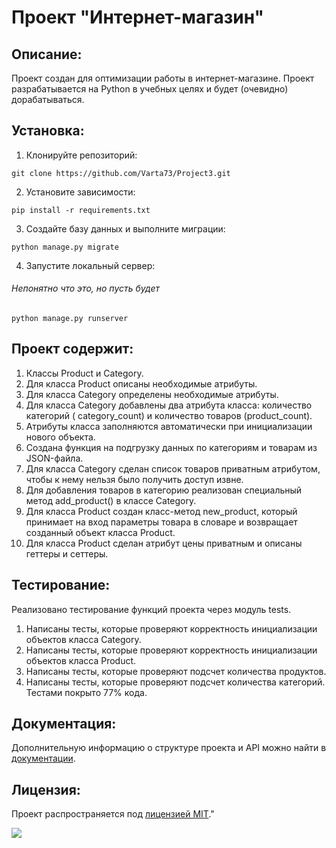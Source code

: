# Проект "Интернет-магазин"

## Описание:

Проект создан для оптимизации работы в интернет-магазине. Проект разрабатывается на Python в учебных целях и будет (очевидно) дорабатываться.

## Установка:

1. Клонируйте репозиторий:
```
git clone https://github.com/Varta73/Project3.git
```

2. Установите зависимости:
```
pip install -r requirements.txt
```

3. Создайте базу данных и выполните миграции:
```
python manage.py migrate
```

4. Запустите локальный сервер:
###### Непонятно что это, но пусть будет
```
python manage.py runserver
```
## Проект содержит:

1. Классы Product и Category.
2. Для класса Product описаны необходимые атрибуты.
3. Для класса Category определены необходимые атрибуты.
4. Для класса Category добавлены два атрибута класса: количество категорий (
category_count) и количество товаров (product_count).
5. Атрибуты класса заполняются автоматически при инициализации нового объекта.
6. Создана функция на подгрузку данных по категориям и товарам из JSON-файла.
7. Для класса Category сделан список товаров приватным атрибутом, чтобы к нему нельзя было получить доступ извне.
8. Для добавления товаров в категорию реализован специальный метод add_product() в классе Category.
9. Для класса Product создан класс-метод new_product, который принимает на вход параметры товара в словаре и возвращает созданный объект класса 
Product.
10. Для класса Product сделан атрибут цены приватным и описаны геттеры и сеттеры.

## Тестирование:
Реализовано тестирование функций проекта через модуль tests.
1. Написаны тесты, которые проверяют корректность инициализации объектов класса Category.
2. Написаны тесты, которые проверяют корректность инициализации объектов класса Product.
3. Написаны тесты, которые проверяют подсчет количества продуктов.
4. Написаны тесты, которые проверяют подсчет количества категорий.
Тестами покрыто 77% кода.

## Документация:

Дополнительную информацию о структуре проекта и API можно найти в [документации](docs/README.md).

## Лицензия:

Проект распространяется под [лицензией MIT](LICENSE)."

![](https://komarev.com/ghpvc/?username=Varta73)